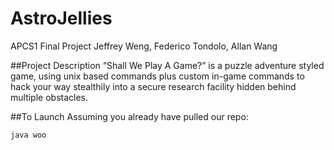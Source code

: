 # AstroJellies
APCS1 Final Project
Jeffrey Weng, Federico Tondolo, Allan Wang

##Project Description
“Shall We Play A Game?” is a puzzle adventure styled game, using unix based commands plus custom in-game commands to hack your way stealthily into a secure research facility hidden behind multiple obstacles.

##To Launch
Assuming you already have pulled our repo:
```bash
java woo
```
